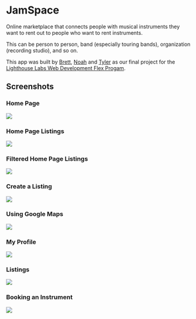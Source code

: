 # JamSpace

Online marketplace that connects people with musical instruments they want to rent out to people who want to rent instruments.

This can be person to person, band (especially touring bands), organization (recording studio), and so on.

This app was built by [Brett](https://github.com/bbjarvis), [Noah](https://github.com/NoahThomlison) and [Tyler](https://github.com/TylerJEShelton) as our final project for the [Lighthouse Labs Web Development Flex Progam](https://www.lighthouselabs.ca/en/web-development-flex-program).

## Screenshots

### Home Page
![](https://github.com/NoahThomlison/JamSpace/blob/master/screenshots/Home_Page.gif?raw=true)

### Home Page Listings
![](https://github.com/NoahThomlison/JamSpace/blob/master/screenshots/Home_Listings.gif?raw=true)

### Filtered Home Page Listings
![](https://github.com/NoahThomlison/JamSpace/blob/master/screenshots/Home_Listings.gif?raw=true)

### Create a Listing
![](https://github.com/NoahThomlison/JamSpace/blob/master/screenshots/Listings.gif?raw=true)

### Using Google Maps
![](https://github.com/NoahThomlison/JamSpace/blob/master/screenshots/Map_Listing.gif?raw=true)

### My Profile
![](https://github.com/NoahThomlison/JamSpace/blob/master/screenshots/My_Profile_page.gif?raw=true)

### Listings
![](https://github.com/NoahThomlison/JamSpace/blob/master/screenshots/Listings.gif?raw=true)

### Booking an Instrument
![](https://github.com/NoahThomlison/JamSpace/blob/master/screenshots/Booking.gif?raw=true)

